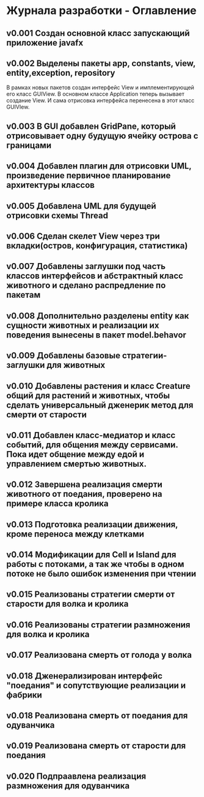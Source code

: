# Журнала разработки - Оглавление
## v0.001 Создан  основной класс запускающий приложение javafx
## v0.002 Выделены пакеты app, constants, view, entity,exception, repository
В рамках новых пакетов создан интерфейс View и имплементирующей его класс GUIView.
В основном классе Application теперь вызывает создание View.
И сама отрисовка интерфейса перенесена в этот класс GUIVIew.
## v0.003 В GUI добавлен GridPane, который отрисовывает одну будущую ячейку острова с границами
## v0.004 Добавлен плагин для отрисовки UML, произведение первичное планирование архитектуры классов
## v0.005 Добавлена UML для будущей отрисовки схемы Thread
## v0.006 Сделан скелет View через три вкладки(остров, конфигурация, статистика)
## v0.007 Добавлены заглушки под часть классов интерфейсов и абстрактный класс животного и сделано распредление по пакетам
## v0.008 Дополнительно разделены entity как сущности животных и реализации их поведения вынесены в пакет model.behavor
## v0.009 Добавлены базовые стратегии-заглушки для животных
## v0.010 Добавлены растения и класс Creature общий для растений и животных, чтобы сделать универсальный дженерик метод для смерти от старости
## v0.011 Добавлен класс-медиатор и класс событий, для общения между сервисами. Пока идет общение между едой и управлением смертью животных.
## v0.012 Завершена реализация смерти животного от поедания, проверено на примере класса кролика
## v0.013 Подготовка реализации движения, кроме переноса между клетками
## v0.014 Модификации для Cell и Island для работы с потоками, а так же чтобы в одном потоке не было ошибок изменения при чтении
## v0.015 Реализованы стратегии смерти от старости для волка и кролика
## v0.016 Реализованы стратегии размножения для волка и кролика
## v0.017 Реализована смерть от голода у волка
## v0.018 Дженерализирован интерфейс "поедания" и сопутствующие реализации и фабрики
## v0.018 Реализована смерть от поедания для одуванчика
## v0.019 Реализована смерть от старости для поедания
## v0.020 Подпраавлена реализация размножения для одуванчика